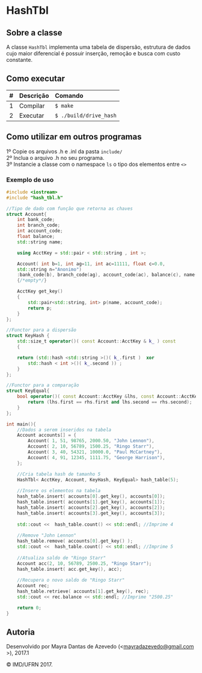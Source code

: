 # HashTbl

## Sobre a classe

A classe ```HashTbl``` implementa uma tabela de dispersão, estrutura de dados cujo maior diferencial é possuir inserção, remoção e busca com custo constante.

## Como executar

| #       | Descrição           | Comando  |
| :------------- |:-------------| :-----|
| 1      | Compilar | ```$ make``` |
| 2      | Executar   | ```$ ./build/drive_hash``` |

## Como utilizar em outros programas

1º Copie os arquivos .h e .inl da pasta ```include/```<br/>
2º Inclua o arquivo .h no seu programa.<br/>
3º Instancie a classe com o namespace ```ls```  o tipo dos elementos entre ```<>```

### Exemplo de uso
```cpp
#include <iostream>
#include "hash_tbl.h"

//Tipo de dado com função que retorna as chaves
struct Account{
    int bank_code;
    int branch_code;
    int account_code;
    float balance;
    std::string name;

    using AcctKey = std::pair < std::string , int >;

    Account( int b=1, int ag=11, int ac=11111, float c=0.0, 
    std::string n="Anonimo")
    :bank_code(b), branch_code(ag), account_code(ac), balance(c), name(n)
    {/*empty*/}

    AcctKey get_key()
    {
        std::pair<std::string, int> p(name, account_code);
        return p; 
    }
};

//Functor para a dispersão
struct KeyHash {
    std::size_t operator()( const Account::AcctKey & k_ ) const
    {

    return (std::hash <std::string >()( k_.first )  xor
        std::hash < int >()( k_.second )) ;
    }
};

//Functor para a comparação
struct KeyEqual{
    bool operator()( const Account::AcctKey &lhs, const Account::AcctKey &rhs) const{
        return (lhs.first == rhs.first and lhs.second == rhs.second);
    }
};

int main(){
    //Dados a serem inseridos na tabela
    Account accounts[] = {
        Account( 1, 51, 98765, 2000.50, "John Lennon"),
        Account( 2, 10, 56789, 1500.25, "Ringo Starr"),
        Account( 3, 40, 54321, 10000.0, "Paul McCartney"),
        Account( 4, 91, 12345, 1111.75, "George Harrison"),
    };

    //Cria tabela hash de tamanho 5
    HashTbl< AcctKey, Account, KeyHash, KeyEqual> hash_table(5);
    
    //Insere os elementos na tabela
    hash_table.insert( accounts[0].get_key(), accounts[0]);
    hash_table.insert( accounts[1].get_key(), accounts[1]);
    hash_table.insert( accounts[2].get_key(), accounts[2]);
    hash_table.insert( accounts[3].get_key(), accounts[3]);
    
    std::cout <<  hash_table.count() << std::endl; //Imprime 4
    
    //Remove "John Lennon"
    hash_table.remove( accounts[0].get_key() );
    std::cout <<  hash_table.count() << std::endl; //Imprime 5
    
    //Atualiza saldo de "Ringo Starr" 
    Account acc(2, 10, 56789, 2500.25, "Ringo Starr");
    hash_table.insert( acc.get_key(), acc);
    
    //Recupera o novo saldo de "Ringo Starr"
    Account rec;
    hash_table.retrieve( accounts[1].get_key(), rec);
    std::cout << rec.balance << std::endl; //Imprime "2500.25"

    return 0;
}
```

## Autoria

Desenvolvido por Mayra Dantas de Azevedo (<mayradazevedo@gmail.com >), 2017.1

&copy; IMD/UFRN 2017.
